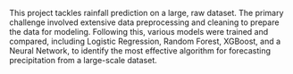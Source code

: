 This project tackles rainfall prediction on a large, raw dataset. The primary challenge involved extensive data preprocessing and cleaning to prepare the data for modeling. Following this, various models were trained and compared, including Logistic Regression, Random Forest, XGBoost, and a Neural Network, to identify the most effective algorithm for forecasting precipitation from a large-scale dataset.
